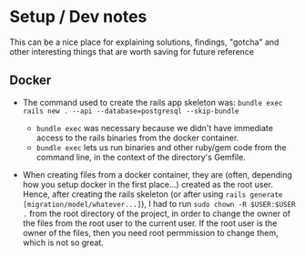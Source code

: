 # Setup / Dev notes

This can be a nice place for explaining solutions, findings, "gotcha" and other interesting things that are worth saving for future reference

## Docker

- The command used to create the rails app skeleton was: ```bundle exec rails new . --api --database=postgresql --skip-bundle```
  - ```bundle exec``` was necessary because we didn't have immediate access to the rails binaries from the docker container.
  - ```bundle exec``` lets us run binaries and other ruby/gem code from the command line, in the context of the directory's Gemfile.

- When creating files from a docker container, they are (often, depending how you setup docker in the first place...) created as the root user. Hence, after creating the rails skeleton (or after using  ```rails generate [migration/model/whatever...]```), I had to run ```sudo chown -R $USER:$USER .``` from the root directory of the project, in order to change the owner of the files from the root user to the current user. If the root user is the owner of the files, then you need root permmission to change them, which is not so great.
